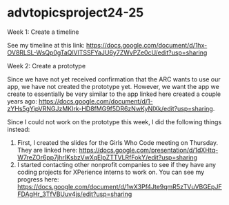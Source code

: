 # advtopicsproject24-25
Week 1: Create a timeline

  See my timeline at this link: https://docs.google.com/document/d/1hx-OV8RLSL-WsQp0gTaQlVlTSSFYaJU6y7ZWvPZe0cU/edit?usp=sharing 

Week 2: Create a prototype

  Since we have not yet received confirmation that the ARC wants to use our app, we have not created the prototype yet. However, we want the app we create to essentially be very 
  similar to the app linked here created a couple years ago: https://docs.google.com/document/d/1-zYHs5gYipVRNGJzMKIrk-HD8fMG9f5DR6zNwKyNlXk/edit?usp=sharing. 

  Since I could not work on the prototype this week, I did the following things instead:

  1. First, I created the slides for the Girls Who Code meeting on Thursday. They are linked here: https://docs.google.com/presentation/d/1dXHtq-W7reZOr6pp7jhrIKsbzVwXqElpZTTVLRfFokY/edit?usp=sharing
  2. I started contacting other nonprofit companies to see if they have any coding projects for XPerience interns to work on. You can see my progress here: 
     https://docs.google.com/document/d/1wX3Pf4Jte9qmR5zTVuVBGEpJFFDAgHr_3TfVBUuv4js/edit?usp=sharing
